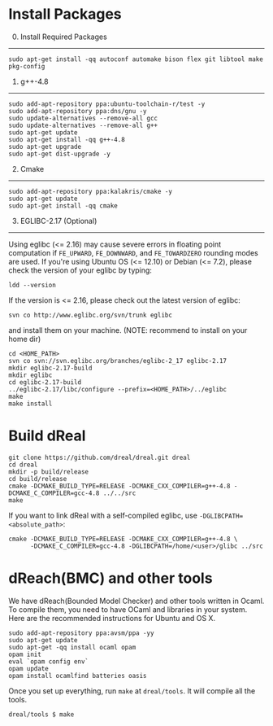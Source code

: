 Install Packages
================

0. Install Required Packages
--------------------

    sudo apt-get install -qq autoconf automake bison flex git libtool make pkg-config

1. g++-4.8
----------

    sudo add-apt-repository ppa:ubuntu-toolchain-r/test -y
    sudo add-apt-repository ppa:dns/gnu -y
    sudo update-alternatives --remove-all gcc
    sudo update-alternatives --remove-all g++
    sudo apt-get update
    sudo apt-get install -qq g++-4.8
    sudo apt-get upgrade
    sudo apt-get dist-upgrade -y

2. Cmake
-------------------------------

    sudo add-apt-repository ppa:kalakris/cmake -y
    sudo apt-get update
    sudo apt-get install -qq cmake

3. EGLIBC-2.17 (Optional)
-------------------------

Using eglibc (<= 2.16) may cause severe errors in floating point
computation if ``FE_UPWARD``, ``FE_DOWNWARD``, and ``FE_TOWARDZERO``
rounding modes are used. If you're using Ubuntu OS (<= 12.10) or
Debian (<= 7.2), please check the version of your eglibc by typing:

    ldd --version

If the version is <= 2.16, please check out the latest version of eglibc:

    svn co http://www.eglibc.org/svn/trunk eglibc

and install them on your machine. (NOTE: recommend to install on your home dir)

    cd <HOME_PATH>
    svn co svn://svn.eglibc.org/branches/eglibc-2_17 eglibc-2.17
    mkdir eglibc-2.17-build
    mkdir eglibc
    cd eglibc-2.17-build
    ../eglibc-2.17/libc/configure --prefix=<HOME_PATH>/../eglibc
    make
    make install


Build dReal
===========

    git clone https://github.com/dreal/dreal.git dreal
    cd dreal
    mkdir -p build/release
    cd build/release
    cmake -DCMAKE_BUILD_TYPE=RELEASE -DCMAKE_CXX_COMPILER=g++-4.8 -DCMAKE_C_COMPILER=gcc-4.8 ../../src
    make

If you want to link dReal with a self-compiled eglibc, use ``-DGLIBCPATH=<absolute_path>``:

~~~~~~~~~
cmake -DCMAKE_BUILD_TYPE=RELEASE -DCMAKE_CXX_COMPILER=g++-4.8 \
      -DCMAKE_C_COMPILER=gcc-4.8 -DGLIBCPATH=/home/<user>/glibc ../src
~~~~~~~~~

dReach(BMC) and other tools
===========================

We have dReach(Bounded Model Checker) and other tools written in
Ocaml. To compile them, you need to have OCaml and libraries in your
system. Here are the recommended instructions for Ubuntu and OS X.

    sudo add-apt-repository ppa:avsm/ppa -yy
    sudo apt-get update
    sudo apt-get -qq install ocaml opam
    opam init
    eval `opam config env`
    opam update
    opam install ocamlfind batteries oasis

Once you set up everything, run `make` at `dreal/tools`. It will compile
all the tools.

    dreal/tools $ make
